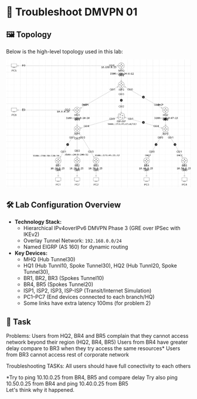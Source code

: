# 📡 Troubleshoot DMVPN 01

## 🖼️ Topology

Below is the high-level topology used in this lab:

![MPLS-TE Lab Topology](topology.png)

## 🛠️ Lab Configuration Overview

- **Technology Stack:**
  - Hierarchical IPv4overIPv6 DMVPN Phase 3 (GRE over IPSec with IKEv2)
  - Overlay Tunnel Network: `192.168.0.0/24`
  - Named EIGRP (AS 160) for dynamic routing
- **Key Devices:**
  - MHQ (Hub Tunnel30)
  - HQ1 (Hub Tunnl10, Spoke Tunnel30), HQ2 (Hub Tunnl20, Spoke Tunnel30),
  - BR1, BR2, BR3 (Spokes Tunnel10)
  - BR4, BR5 (Spokes Tunnel20)
  - ISP1, ISP2, ISP3, ISP-ISP (Transit/Internet Simulation)
  - PC1–PC7 (End devices connected to each branch/HQ)
  - Some links have extra latency 100ms (for problem 2)

## 🎯 Task

Problems:
Users from HQ2, BR4 and BR5 complain that they cannot access network beyond their region (HQ2, BR4, BR5)
Users from BR4 have greater delay compare to BR3 when they try access the same resources*
Users from BR3 cannot access rest of corporate network

Troubleshooting TASKs:
All users should have full conectivity to each others

*Try to ping 10.10.0.25 from BR4, BR5 and compare delay
 Try also ping 10.50.0.25 from BR4 and ping 10.40.0.25 from BR5  
 Let's think why it happened.
